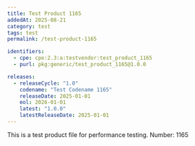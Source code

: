 ```yaml
---
title: Test Product 1165
addedAt: 2025-08-21
category: test
tags: test
permalink: /test-product-1165

identifiers:
  - cpe: cpe:2.3:a:testvendor:test_product_1165
  - purl: pkg:generic/test_product_1165@1.0.0

releases:
  - releaseCycle: "1.0"
    codename: "Test Codename 1165"
    releaseDate: 2025-01-01
    eol: 2026-01-01
    latest: "1.0.0"
    latestReleaseDate: 2025-01-01
---
```


This is a test product file for performance testing. Number: 1165
